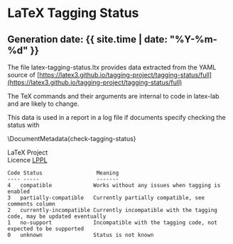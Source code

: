 
# LaTeX Tagging Status
## Generation date: {{ site.time | date: "%Y-%m-%d" }}

The file latex-tagging-status.ltx provides data extracted from the YAML source
of
[https://latex3.github.io/tagging-project/tagging-status/full](https://latex3.github.io/tagging-project/tagging-status/full)

The TeX commands and their arguments are internal to code in latex-lab
and are likely to change.

This data is used in a report in a log file if documents specify checking
the status with

\DocumentMetadata{check-tagging-status}


LaTeX Project  
Licence [LPPL](https://www.latex-project.org/lppl/lppl-1-3c/)

```
Code Status                 Meaning  
---- -----                  -------  
4   compatible             Works without any issues when tagging is enabled  
3   partially-compatible   Currently partially compatible, see comments column  
2   currently-incompatible Currently incompatible with the tagging code, may be updated eventually  
1   no-support             Incompatible with the tagging code, not expected to be supported  
0   unknown                Status is not known
```

